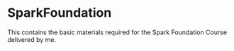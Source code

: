 # SparkFoundation
This contains the basic materials required for the Spark Foundation Course delivered by me.
